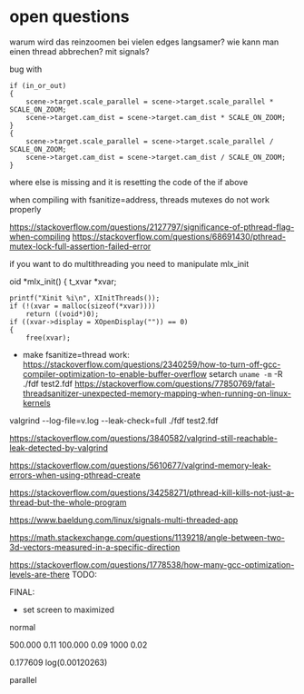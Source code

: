 open questions
==============
warum wird das reinzoomen bei vielen edges langsamer?
wie kann man einen thread abbrechen? mit signals?

bug with 

	if (in_or_out)
	{
		scene->target.scale_parallel = scene->target.scale_parallel * SCALE_ON_ZOOM;
		scene->target.cam_dist = scene->target.cam_dist * SCALE_ON_ZOOM;
	}
	{
		scene->target.scale_parallel = scene->target.scale_parallel / SCALE_ON_ZOOM;
		scene->target.cam_dist = scene->target.cam_dist / SCALE_ON_ZOOM;
	}


where else is missing and it is resetting the code of the if above



when compiling with fsanitize=address, threads mutexes do not work properly

https://stackoverflow.com/questions/2127797/significance-of-pthread-flag-when-compiling
https://stackoverflow.com/questions/68691430/pthread-mutex-lock-full-assertion-failed-error

if you want to do multithreading you need to manipulate mlx_init

oid	*mlx_init()
{
	t_xvar	*xvar;

	printf("Xinit %i\n", XInitThreads());
	if (!(xvar = malloc(sizeof(*xvar))))
		return ((void*)0);
	if ((xvar->display = XOpenDisplay("")) == 0)
	{
		free(xvar);



- make fsanitize=thread work:
https://stackoverflow.com/questions/2340259/how-to-turn-off-gcc-compiler-optimization-to-enable-buffer-overflow
setarch `uname -m` -R ./fdf test2.fdf
https://stackoverflow.com/questions/77850769/fatal-threadsanitizer-unexpected-memory-mapping-when-running-on-linux-kernels


valgrind --log-file=v.log --leak-check=full ./fdf test2.fdf

https://stackoverflow.com/questions/3840582/valgrind-still-reachable-leak-detected-by-valgrind


https://stackoverflow.com/questions/5610677/valgrind-memory-leak-errors-when-using-pthread-create

https://stackoverflow.com/questions/34258271/pthread-kill-kills-not-just-a-thread-but-the-whole-program

https://www.baeldung.com/linux/signals-multi-threaded-app



https://math.stackexchange.com/questions/1139218/angle-between-two-3d-vectors-measured-in-a-specific-direction


https://stackoverflow.com/questions/1778538/how-many-gcc-optimization-levels-are-there
TODO:
  

FINAL:

- set screen to maximized

normal


500.000 	0.11
100.000		0.09
1000		0.02

0.177609 log(0.00120263)


parallel